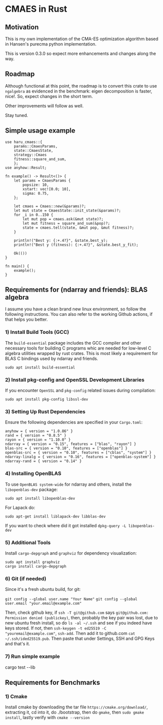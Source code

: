 # CMAES in Rust

## Motivation

This is my own implementation of the CMA-ES optimization algorithm based in Hansen's purecma python implementation.

This is version 0.3.0 so expect more enhancements and changes along the way.

## Roadmap

Although functional at this point, the roadmap is to convert this crate to use `ngalgebra` as evidenced in the benchmark: eigen decomposition is faster, nice!. So, expect changes in the short term.

Other improvements will follow as well.

Stay tuned.

## Simple usage example

```
use haru_cmaes::{
    params::CmaesParams, 
    state::CmaesState, 
    strategy::Cmaes
    fitness::square_and_sum, 
    };
use anyhow::Result;

fn example() -> Result<()> {
    let params = CmaesParams {
        popsize: 10,
        xstart: vec![0.0; 10],
        sigma: 0.75,
    };

    let cmaes = Cmaes::new(&params)?;
    let mut state = CmaesState::init_state(&params)?;
    for _i in 0..150 {
        let mut pop = cmaes.ask(&mut state)?;
        let mut fitness = square_and_sum(&pop)?;
        state = cmaes.tell(state, &mut pop, &mut fitness)?;
    }

    println!("Best y: {:+.4?}", &state.best_y);
    println!("Best y (fitness): {:+.4?}", &state.best_y_fit);

    Ok(())
}

fn main() {
    example();
}
```

## Requirements for (ndarray and friends): BLAS algebra

I assume you have a clean brand new linux environment, so follow the following instructions. You can also refer to the working Github actions, if that helps you better.

### 1) Install Build Tools (GCC)

The `build-essential` package includes the GCC compiler and other necessary tools for building C programs whic are needed for low-level C algebra utilities wrapped by rust crates. This is most likely a requirement for BLAS C bindings used by ndarray and friends.

`sudo apt install build-essential`

### 2) Install pkg-config and OpenSSL Development Libraries

If you encounter `OpenSSL` and `pkg-config` related issues during compilation:

`sudo apt install pkg-config libssl-dev`

### 3) Setting Up Rust Dependencies

Ensure the following dependencies are specified in your `Cargo.toml`:

```
anyhow = { version = "1.0.86" }
rand = { version = "0.8.5" }
rayon = { version = "1.10.0" }
ndarray = { version = "0.15", features = ["blas", "rayon"] }
blas-src = { version = "0.10", features = ["openblas"] }
openblas-src = { version = "0.10", features = ["cblas", "system"] }
ndarray-linalg = { version = "0.16", features = ["openblas-system"] }
ndarray-rand = { version = "0.14" }
```

### 4) Installing OpenBLAS

To use `OpenBLAS system-wide` for ndarray and others, install the `libopenblas-dev` package:

`sudo apt install libopenblas-dev`

For Lapack do:

`sudo apt-get install liblapack-dev libblas-dev`

If you want to check where did it got installed `dpkg-query -L libopenblas-dev`

### 5) Additional Tools

Install `cargo-depgraph` and `graphviz` for dependency visualization:

```
sudo apt install graphviz
cargo install cargo-depgraph
```

### 6) Git (if needed)

Since it's a fresh ubuntu build, for git:

`git config --global user.name "Your Name"`
`git config --global user.email "your.email@example.com"`

Then, check github key, if `ssh -T git@github.com` says `git@github.com: Permission denied (publickey)`, then, probably the key pair was lost, due to new ubuntu fresh install, so do `ls -al ~/.ssh` and see if you indeed have keys stored. If not, then `ssh-keygen -t ed25519 -C "youremail@example.com"`, `ssh-add`. Then add it to github.com `cat ~/.ssh/ided25519.pub`. Then paste that under Settings, SSH and GPG Keys and that's it.

### 7) Run simple example

cargo test --lib

## Requirements for Benchmarks 

### 1) Cmake

Install cmake by downloading the tar file `https://cmake.org/download/`, extracting it, cd into it, do ./bootstrap, then do `gmake`, then `sudo gmake install`, lastly verify with `cmake --version`

